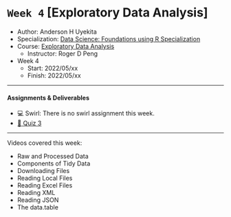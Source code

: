 # `Week 4` [Exploratory Data Analysis]

* Author: Anderson H Uyekita
* Specialization: [Data Science: Foundations using R Specialization](https://www.coursera.org/specializations/data-science-foundations-r)
* Course: [Exploratory Data Analysis](https://www.coursera.org/learn/exploratory-data-analysis)
    * Instructor: Roger D Peng
* Week 4
    * Start: 2022/05/xx
    * Finish: 2022/05/xx

***

#### Assignments & Deliverables

* :computer: Swirl: There is no swirl assignment this week.
* [:pencil: Quiz 3](./getting_and_cleaning_data_quiz_3.md)

***

Videos covered this week:

* Raw and Processed Data
* Components of Tidy Data
* Downloading Files
* Reading Local Files
* Reading Excel Files
* Reading XML
* Reading JSON
* The data.table
